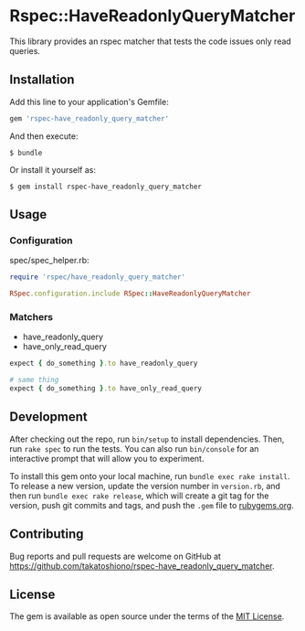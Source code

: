 # Rspec::HaveReadonlyQueryMatcher

This library provides an rspec matcher that tests the code issues only read queries.

## Installation

Add this line to your application's Gemfile:

```ruby
gem 'rspec-have_readonly_query_matcher'
```

And then execute:

    $ bundle

Or install it yourself as:

    $ gem install rspec-have_readonly_query_matcher

## Usage

### Configuration

spec/spec_helper.rb:
```ruby
require 'rspec/have_readonly_query_matcher'

RSpec.configuration.include RSpec::HaveReadonlyQueryMatcher
```

### Matchers

- have_readonly_query
- have_only_read_query

```ruby
expect { do_something }.to have_readonly_query

# same thing
expect { do_something }.to have_only_read_query
```

## Development

After checking out the repo, run `bin/setup` to install dependencies. Then, run `rake spec` to run the tests. You can also run `bin/console` for an interactive prompt that will allow you to experiment.

To install this gem onto your local machine, run `bundle exec rake install`. To release a new version, update the version number in `version.rb`, and then run `bundle exec rake release`, which will create a git tag for the version, push git commits and tags, and push the `.gem` file to [rubygems.org](https://rubygems.org).

## Contributing

Bug reports and pull requests are welcome on GitHub at https://github.com/takatoshiono/rspec-have_readonly_query_matcher.

## License

The gem is available as open source under the terms of the [MIT License](https://opensource.org/licenses/MIT).
